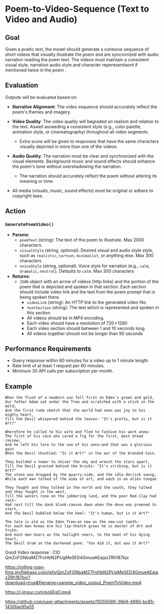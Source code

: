 # Poem-to-Video-Sequence  (Text to Video and Audio)

## Goal

Given a poetic text, the model should generate a cohesive sequence of short videos that visually illustrate the poem and are syncronized with audio narration reading the poem text. The videos must maintain a consistent visual style, narration audio style and character reperesentiaont if mentioned twice in the poem .  

## Evaluation

Outputs will be evaluated based on:
- **Narrative Alignment**: The video sequence should accurately reflect the poem's themes and imagery.
- **Video Quality**: The video quality will begraded on realism and relation to the text. Aswell asneeding a  consistent style (e.g., color palette, animation style, or cinematography) throughout all video segments.
  - Extra score will be given to responses that have the same characters visually depicted in more than one of the videos. 
- **Audio Quality**: The narration must be clear and synchronized with the visual elements. Background music and sound effects should enhance the poem's tone without overshadowing the narration.
  - The narration should accurately reflect the poem without altering its meaning or tone.

- All media (visuals, music, sound effects) must be original or adhere to copyright laws.


## Action

### `GeneratePoemVideo()`
- **Params**:
  - `poemText` (string): The text of the poem to illustrate. Max 2000 characters.
  - `visualStyle` (string, optional): Desired visual and audio style style, such as `realistic`, `cartoon`, `minimalist`, or anything else. Max 300 characters
  - `voiceStyle` (string, optional): Voice style for narration (e.g., `calm`, `dramatic`, `neutral`). Defaults to `calm`.  Max 300 characters 
- **Returns**:
   - `JSON` object with an arrow of videos (http links) and the portion of the poem that is depicted and spoken in that section.  Each section should include video link and the text from the poem prompt that is being spoken there.
        - `videoLink` (string): An HTTP link to the generated video file.
        - `textSection` (string):  The text which is represented and spoken in this section 
     - All videos should be in MP4  encoding.
     - Each video should have a resolution of 720 × 1280 
     - Each video section should between 1 and 10 seconds long.  
     - All videos together should not be longer than 90 seconds 

## Performance Requirements
- Query response within 60 minutes for a video up to 1 minute length.
- Rate limit of at least 1 request per 60 minutes.
- Minimum 30 API calls per subscription per month.


## Example 

~~~~~~~
When the flush of a newborn sun fell first on Eden's green and gold,   
Our father Adam sat under the Tree and scratched with a stick in the mold;   
And the first rude sketch that the world had seen was joy to his mighty heart,   
Till the Devil whispered behind the leaves: "It's pretty, but is it Art?"   
   
Wherefore he called to his wife and fled to fashion his work anew— 
The first of his race who cared a fig for the first, most dread review;   
And he left his lore to the use of his sons—and that was a glorious gain   
When the Devil chuckled: "Is it Art?" in the ear of the branded Cain.   
   
They builded a tower to shiver the sky and wrench the stars apart,   
Till the Devil grunted behind the bricks: "It's striking, but is it Art?" 
The stone was dropped by the quarry-side, and the idle derrick swung,   
While each man talked of the aims of art, and each in an alien tongue.   
   
They fought and they talked in the north and the south, they talked and they fought in the west,
Till the waters rose on the jabbering land, and the poor Red Clay had rest—   
Had rest till the dank blank-canvas dawn when the dove was preened to start,  
And the Devil bubbled below the keel: "It's human, but is it Art?"   
   
The tale is old as the Eden Tree—as new as the new-cut tooth—   
For each man knows ere his lip-thatch grows he is master of Art and Truth;   
And each man hears as the twilight nears, to the beat of his dying heart,   
The Devil drum on the darkened pane: "You did it, but was it Art?"

~~~~~~~
Good Video response : 
CID   QmZxFGNbaMZ7FoHbN2PUgMe5ED4GmueAEajazZRh187bjx   

https://rolling-rose-frog.myfilebase.com/ipfs/QmZxFGNbaMZ7FoHbN2PUgMe5ED4GmueAEajazZRh187bjx?download=true&filename=sample_video_output_PoemToVideo.mp4 

https://i.imgur.com/poIiEgO.mp4  


https://github.com/user-attachments/assets/15555589-36b9-4980-bc85-1430fae95a55




